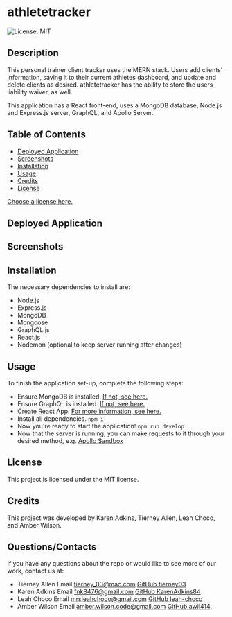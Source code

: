 # athletetracker
![License: MIT](https://img.shields.io/badge/License-MIT-yellow.svg)

## Description
This personal trainer client tracker uses the MERN stack. Users add clients' information, saving it to their current athletes dashboard, and update and delete clients as desired. athletetracker has the ability to store the users liability waiver, as well.

This application has a React front-end, uses a MongoDB database, Node.js and Express.js server, GraphQL, and Apollo Server. 

## Table of Contents
* [Deployed Application](#AppLink)
* [Screenshots](#Screenshots)
* [Installation](#Installation)
* [Usage](#Usage)
* [Credits](#Credits)
* [License](#License)

 [Choose a license here.](https://choosealicense.com/licenses/) 

## Deployed Application

## Screenshots

## Installation
The necessary dependencies to install are:

* Node.js
* Express.js
* MongoDB
* Mongoose
* GraphQL.js
* React.js
* Nodemon (optional to keep server running after changes)

## Usage
To finish the application set-up, complete the following steps:

* Ensure MongoDB is installed. [If not, see here.](https://www.mongodb.com/docs/manual/installation/) 
* Ensure GraphQL is installed. [If not, see here.](https://graphql.org/graphql-js/)
* Create React App. [For more information, see here.](https://create-react-app.dev/)
* Install all dependencies.
  ```npm i```
* Now you're ready to start the application! 
```npm run develop```
* Now that the server is running, you can make requests to it through your desired method, e.g. [Apollo Sandbox](https://www.apollographql.com/docs/graphos/explorer/sandbox/)
  
## License
      
This project is licensed under the MIT license.

## Credits
This project was developed by Karen Adkins, Tierney Allen, Leah Choco, and Amber Wilson.

## Questions/Contacts
If you have any questions about the repo or would like to see more of our work, contact us at:
* Tierney Allen  Email tierney_03@mac.com   [GitHub tierney03](https://github.com/tierney03)
* Karen Adkins  Email fnk8476@gmail.com   [GitHub KarenAdkins84](https://github.com/KarenAdkins84)
* Leah Choco  Email mrsleahchoco@gmail.com [GitHub leah-choco](https://github.com/leah-choco)
* Amber Wilson  Email amber.wilson.code@gmail.com [GitHub awil414](https://github.com/awil414/).
